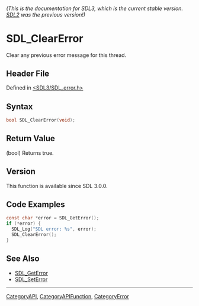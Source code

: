 ###### (This is the documentation for SDL3, which is the current stable version. [SDL2](https://wiki.libsdl.org/SDL2/) was the previous version!)
# SDL_ClearError

Clear any previous error message for this thread.

## Header File

Defined in [<SDL3/SDL_error.h>](https://github.com/libsdl-org/SDL/blob/main/include/SDL3/SDL_error.h)

## Syntax

```c
bool SDL_ClearError(void);
```

## Return Value

(bool) Returns true.

## Version

This function is available since SDL 3.0.0.

## Code Examples

```c
const char *error = SDL_GetError();
if (*error) {
  SDL_Log("SDL error: %s", error);
  SDL_ClearError();
}
```

## See Also

- [SDL_GetError](SDL_GetError)
- [SDL_SetError](SDL_SetError)

----
[CategoryAPI](CategoryAPI), [CategoryAPIFunction](CategoryAPIFunction), [CategoryError](CategoryError)

